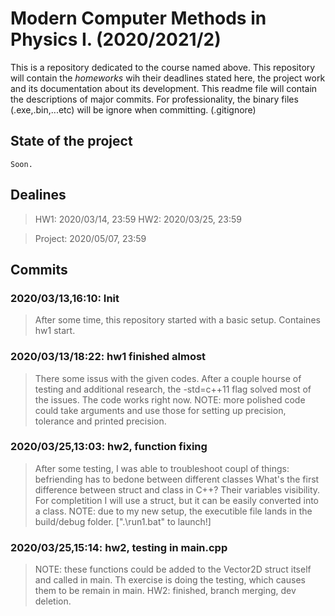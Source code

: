 # Modern Computer Methods in Physics I. (2020/2021/2)

This is a repository dedicated to the course named above. This repository will contain the _homeworks_ wih their deadlines stated here, the project work and its documentation about its development. This readme file will contain the descriptions of major commits. For professionality, the binary files (.exe,.bin,...etc) will be ignore when committing. (.gitignore)

## State of the project

```
Soon.
```
## Dealines
> HW1: 2020/03/14, 23:59
> HW2: 2020/03/25, 23:59

> Project: 2020/05/07, 23:59


## Commits

### 2020/03/13,16:10: Init
> After some time, this repository started with a basic setup. Containes hw1 start.

### 2020/03/13/18:22: hw1 finished almost
> There some issus with the given codes. After a couple hourse of testing and additional research, the -std=c++11 flag solved most of the issues. The code works right now.
> NOTE: more polished code could take arguments and use those for setting up precision, tolerance and printed precision.

### 2020/03/25,13:03: hw2, function fixing
> After some testing, I was able to troubleshoot coupl of things: befriending has to bedone between different classes
> What's the first difference between struct and class in C++? Their variables visibility.
> For completition I will use a struct, but it can be easily converted into a class.
> NOTE: due to my new setup, the executible file lands in the build/debug folder. [".\run1.bat" to launch!]

### 2020/03/25,15:14: hw2, testing in main.cpp
> NOTE: these functions could be added to the Vector2D struct itself and called in main. Th exercise is doing the testing, which causes them to be remain in main.
> HW2: finished, branch merging, dev deletion.
